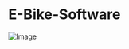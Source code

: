 # E-Bike-Software

![Image](https://s3.amazonaws.com/creativetim_bucket/products/71/original/material-dashboard-react.jpg?1638950990)


